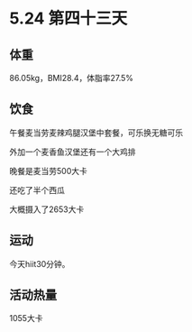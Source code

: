 # 5.24 第四十三天

## 体重

86.05kg，BMI28.4，体脂率27.5%

## 饮食

午餐麦当劳麦辣鸡腿汉堡中套餐，可乐换无糖可乐

外加一个麦香鱼汉堡还有一个大鸡排

晚餐是麦当劳500大卡

还吃了半个西瓜

大概摄入了2653大卡

## 运动

今天hiit30分钟。

## 活动热量

1055大卡
